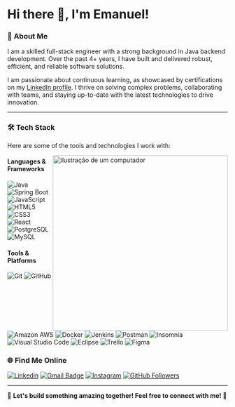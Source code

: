 # Hi there 👋, I'm Emanuel!

### 🚀 **About Me**

<p align="left"> 
I am a skilled full-stack engineer with a strong background in Java backend development. Over the past 4+ years, I have built and delivered robust, efficient, and reliable software solutions. 

I am passionate about continuous learning, as showcased by certifications on my [LinkedIn profile](https://www.linkedin.com/in/emanuel-conte-cardoso-20b75614b/). I thrive on solving complex problems, collaborating with teams, and staying up-to-date with the latest technologies to drive innovation.
</p>

---

### 🛠 **Tech Stack**

Here are some of the tools and technologies I work with:

<img src="https://raw.githubusercontent.com/MicaelliMedeiros/micaellimedeiros/master/image/computer-illustration.png" alt="ilustração de um computador" width="400px" align="right">

#### **Languages & Frameworks**
![Java](https://img.shields.io/badge/-Java-333333?style=flat&logo=Java&logoColor=007396)
![Spring Boot](https://img.shields.io/badge/-Spring%20Boot-333333?style=flat&logo=spring&logoColor=6DB33F)
![JavaScript](https://img.shields.io/badge/-JavaScript-333333?style=flat&logo=javascript)
![HTML5](https://img.shields.io/badge/-HTML5-333333?style=flat&logo=HTML5)
![CSS3](https://img.shields.io/badge/-CSS3-333333?style=flat&logo=CSS3&logoColor=1572B6)
![React](https://img.shields.io/badge/-React-333333?style=flat&logo=react)
![PostgreSQL](https://img.shields.io/badge/-PostgreSQL-333333?style=flat&logo=postgresql&logoColor=336791)
![MySQL](https://img.shields.io/badge/-MySQL-333333?style=flat&logo=mysql)


#### **Tools & Platforms**
![Git](https://img.shields.io/badge/-Git-333333?style=flat&logo=git)
![GitHub](https://img.shields.io/badge/-GitHub-333333?style=flat&logo=github)
![Amazon AWS](https://img.shields.io/badge/-Amazon%20AWS-333333?style=flat&logo=amazon-aws&logoColor=FF9900)
![Docker](https://img.shields.io/badge/-Docker-333333?style=flat&logo=docker)
![Jenkins](https://img.shields.io/badge/-Jenkins-333333?style=flat&logo=jenkins)
![Postman](https://img.shields.io/badge/-Postman-333333?style=flat&logo=postman)
![Insomnia](https://img.shields.io/badge/-Insomnia-333333?style=flat&logo=insomnia)
![Visual Studio Code](https://img.shields.io/badge/-Visual%20Studio%20Code-333333?style=flat&logo=visual-studio-code&logoColor=007ACC)
![Eclipse](https://img.shields.io/badge/-Eclipse-333333?style=flat&logo=eclipse-ide&logoColor=2C2255)
![Trello](https://img.shields.io/badge/-Trello-333333?style=flat&logo=trello&logoColor=007ACC)
![Figma](https://img.shields.io/badge/-Figma-333333?style=flat&logo=figma&logoColor=007ACC)


### 🌐 **Find Me Online**

[![Linkedin](https://img.shields.io/badge/-LinkedIn-blue?style=flat-square&logo=Linkedin&logoColor=white&link=https://www.linkedin.com/in/emanuel-conte-cardoso-20b75614b/)](https://www.linkedin.com/in/emanuel-conte-cardoso-20b75614b/)
[![Gmail Badge](https://img.shields.io/badge/-emanuelcontecardoso@gmail.com-006bed?style=flat-square&logo=Gmail&logoColor=white&link=mailto:emanuelcontecardoso@gmail.com)](mailto:emanuelcontecardoso@gmail.com)
[![Instagram](https://img.shields.io/badge/-Instagram-DF0174?style=flat-square&logo=instagram&logoColor=white&link=https://www.instagram.com/emanuelconte_/)](https://www.instagram.com/emanuelconte_/)
[![GitHub Followers](https://img.shields.io/github/followers/emanuelconte?label=Follow&style=social)](https://github.com/emanuelconte)

---

🎯 **Let's build something amazing together! Feel free to connect with me! 🚀**
